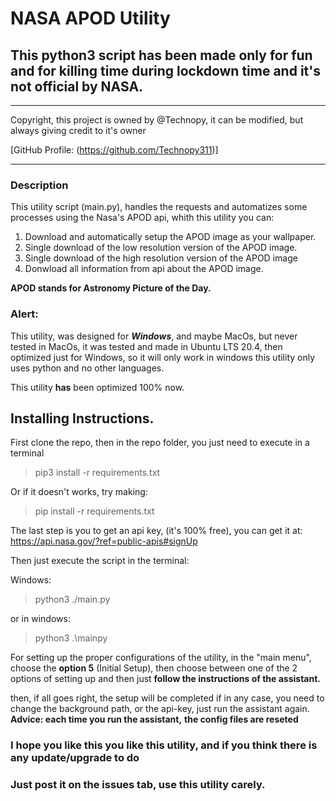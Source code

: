 # NASA APOD Utility

## This python3 script has been made only for fun and for killing time during lockdown time and it's not official by NASA.


***

Copyright, this project is owned by @Technopy, it can 
be modified, but always giving credit to it's owner

[GitHub Profile: (https://github.com/Technopy311)]

***

### Description

This utility script (main.py), handles the requests and automatizes some processes
using the Nasa's APOD api, whith this utility you can:

1. Download and automatically setup the APOD image as your wallpaper.
2. Single download of the low resolution version of the APOD image.
3. Single download of the  high resolution version of the APOD image
4. Donwload all information from api about the APOD image.



**APOD stands for Astronomy Picture of the Day.**

### Alert:
This utility, was designed for **_Windows_**, 
and maybe MacOs, but never tested in MacOs, it was tested and made
in Ubuntu LTS 20.4, then optimized just for Windows, so it will only work in windows
this utility only uses python and no other languages.

This utility **has** been optimized 100% now.

## Installing Instructions.
First clone the repo, then in the repo folder, 
you just need to execute in a terminal

> pip3 install -r requirements.txt

Or if it doesn't works, try making:
> pip install -r requirements.txt

The last step is you to get an api key, (it's 100% free),
you can get it at: https://api.nasa.gov/?ref=public-apis#signUp


Then just execute the script in the terminal:

Windows:

> python3 ./main.py

or in windows:

> python3 .\mainpy

For setting up the proper configurations of the utility,
in the "main menu", choose the **option 5** (Initial Setup),
then choose between one of the 2 options of setting up
and then just **follow the instructions of the assistant.**

then, if all goes right, the setup will be completed
if in any case, you need to change the background path, 
or the api-key, just run the assistant again.
**Advice: each time you run the assistant,**
**the config files are reseted**

### I hope you like this you like this utility, and if you think there is any update/upgrade to do
### Just post it on the issues tab, use this utility carely.
